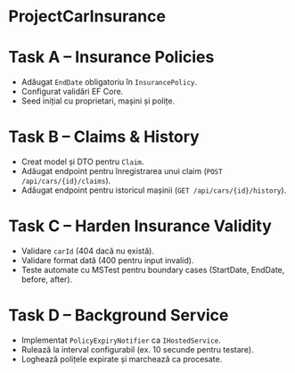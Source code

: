 # ProjectCarInsurance

# Task A – Insurance Policies
- Adăugat `EndDate` obligatoriu în `InsurancePolicy`.
- Configurat validări EF Core.
- Seed inițial cu proprietari, mașini și polițe.

# Task B – Claims & History
- Creat model și DTO pentru `Claim`.
- Adăugat endpoint pentru înregistrarea unui claim (`POST /api/cars/{id}/claims`).
- Adăugat endpoint pentru istoricul mașinii (`GET /api/cars/{id}/history`).

# Task C – Harden Insurance Validity
- Validare `carId` (404 dacă nu există).
- Validare format dată (400 pentru input invalid).
- Teste automate cu MSTest pentru boundary cases (StartDate, EndDate, before, after).

# Task D – Background Service
- Implementat `PolicyExpiryNotifier` ca `IHostedService`.
- Rulează la interval configurabil (ex. 10 secunde pentru testare).
- Loghează polițele expirate și marchează ca procesate.
